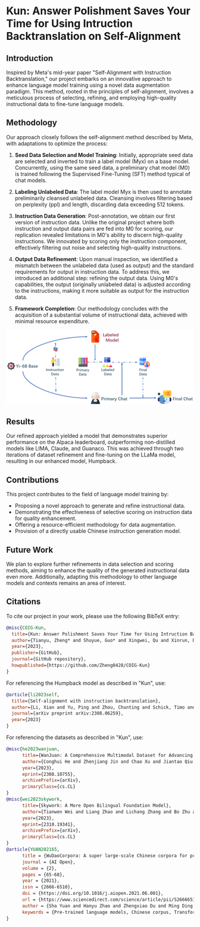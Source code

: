 # Kun: Answer Polishment Saves Your Time for Using Intruction Backtranslation on Self-Alignment

## Introduction

Inspired by Meta's mid-year paper "Self-Alignment with Instruction Backtranslation," our project embarks on an innovative approach to enhance language model training using a novel data augmentation paradigm. This method, rooted in the principles of self-alignment, involves a meticulous process of selecting, refining, and employing high-quality instructional data to fine-tune language models.

## Methodology

Our approach closely follows the self-alignment method described by Meta, with adaptations to optimize the process:

1. **Seed Data Selection and Model Training**: Initially, appropriate seed data are selected and inverted to train a label model (Myx) on a base model. Concurrently, using the same seed data, a preliminary chat model (M0) is trained following the Supervised Fine-Tuning (SFT) method typical of chat models.

2. **Labeling Unlabeled Data**: The label model Myx is then used to annotate preliminarily cleansed unlabeled data. Cleansing involves filtering based on perplexity (ppl) and length, discarding data exceeding 512 tokens.

3. **Instruction Data Generation**: Post-annotation, we obtain our first version of instruction data. Unlike the original project where both instruction and output data pairs are fed into M0 for scoring, our replication revealed limitations in M0's ability to discern high-quality instructions. We innovated by scoring only the instruction component, effectively filtering out noise and selecting high-quality instructions.

4. **Output Data Refinement**: Upon manual inspection, we identified a mismatch between the unlabeled data (used as output) and the standard requirements for output in instruction data. To address this, we introduced an additional step: refining the output data. Using M0's capabilities, the output (originally unlabeled data) is adjusted according to the instructions, making it more suitable as output for the instruction data.

5. **Framework Completion**: Our methodology concludes with the acquisition of a substantial volume of instructional data, achieved with minimal resource expenditure.


![Project Framework](Kun_white.Jpeg)

## Results

Our refined approach yielded a model that demonstrates superior performance on the Alpaca leaderboard, outperforming non-distilled models like LIMA, Claude, and Guanaco. This was achieved through two iterations of dataset refinement and fine-tuning on the LLaMa model, resulting in our enhanced model, Humpback.

## Contributions

This project contributes to the field of language model training by:

- Proposing a novel approach to generate and refine instructional data.
- Demonstrating the effectiveness of selective scoring on instruction data for quality enhancement.
- Offering a resource-efficient methodology for data augmentation.
- Provision of a directly usable Chinese instruction generation model.

## Future Work

We plan to explore further refinements in data selection and scoring methods, aiming to enhance the quality of the generated instructional data even more. Additionally, adapting this methodology to other language models and contexts remains an area of interest.

## Citations

To cite our project in your work, please use the following BibTeX entry:

```bibtex
@misc{COIG-Kun,
  title={Kun: Answer Polishment Saves Your Time for Using Intruction Backtranslation on Self-Alignment},
  author={Tianyu, Zheng* and Shuyue, Guo* and Xingwei, Qu and Xinrun, Du and Wenhu, Chen and Jie, Fu and Wenhao, Huang and Ge, Zhang},
  year={2023},
  publisher={GitHub},
  journal={GitHub repository},
  howpublished={https://github.com/Zheng0428/COIG-Kun}
}
```

For referencing the Humpback model as described in "Kun", use:

```bibtex
@article{li2023self,
  title={Self-alignment with instruction backtranslation},
  author={Li, Xian and Yu, Ping and Zhou, Chunting and Schick, Timo and Zettlemoyer, Luke and Levy, Omer and Weston, Jason and Lewis, Mike},
  journal={arXiv preprint arXiv:2308.06259},
  year={2023}
}
```

For referencing the datasets as described in "Kun", use:

```bibtex
@misc{he2023wanjuan,
      title={WanJuan: A Comprehensive Multimodal Dataset for Advancing English and Chinese Large Models}, 
      author={Conghui He and Zhenjiang Jin and Chao Xu and Jiantao Qiu and Bin Wang and Wei Li and Hang Yan and Jiaqi Wang and Dahua Lin},
      year={2023},
      eprint={2308.10755},
      archivePrefix={arXiv},
      primaryClass={cs.CL}
}
@misc{wei2023skywork,
      title={Skywork: A More Open Bilingual Foundation Model}, 
      author={Tianwen Wei and Liang Zhao and Lichang Zhang and Bo Zhu and Lijie Wang and Haihua Yang and Biye Li and Cheng Cheng and Weiwei Lü and Rui Hu and Chenxia Li and Liu Yang and Xilin Luo and Xuejie Wu and Lunan Liu and Wenjun Cheng and Peng Cheng and Jianhao Zhang and Xiaoyu Zhang and Lei Lin and Xiaokun Wang and Yutuan Ma and Chuanhai Dong and Yanqi Sun and Yifu Chen and Yongyi Peng and Xiaojuan Liang and Shuicheng Yan and Han Fang and Yahui Zhou},
      year={2023},
      eprint={2310.19341},
      archivePrefix={arXiv},
      primaryClass={cs.CL}
}
@article{YUAN202165,
      title = {WuDaoCorpora: A super large-scale Chinese corpora for pre-training language models},
      journal = {AI Open},
      volume = {2},
      pages = {65-68},
      year = {2021},
      issn = {2666-6510},
      doi = {https://doi.org/10.1016/j.aiopen.2021.06.001},
      url = {https://www.sciencedirect.com/science/article/pii/S2666651021000152},
      author = {Sha Yuan and Hanyu Zhao and Zhengxiao Du and Ming Ding and Xiao Liu and Yukuo Cen and Xu Zou and Zhilin Yang and Jie Tang},
      keywords = {Pre-trained language models, Chinese corpus, Transformer-XL},
}
```


